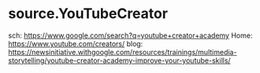 # source.YouTubeCreator
sch: https://www.google.com/search?q=youtube+creator+academy Home: https://www.youtube.com/creators/ blog: https://newsinitiative.withgoogle.com/resources/trainings/multimedia-storytelling/youtube-creator-academy-improve-your-youtube-skills/
